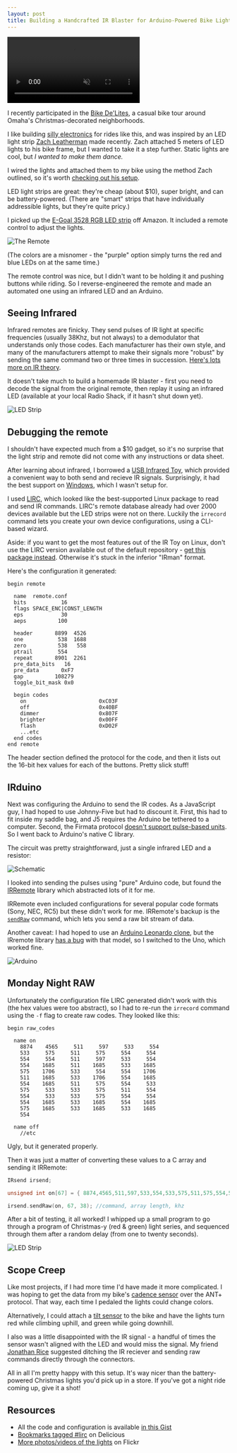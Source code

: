 ```yaml
---
layout: post
title: Building a Handcrafted IR Blaster for Arduino-Powered Bike Lights
---
```


<video controls muted="true">
  <source src='/videos/bdl-ir-blaster.mp4' type="video/mp4" />
</video>

I recently participated in the [Bike De'Lites](https://www.facebook.com/events/364954490330534/), a casual bike tour around Omaha's Christmas-decorated neighborhoods.

I like building [silly electronics](https://twitpic.com/28u48r) for rides like this, and was inspired by an LED light strip [Zach Leatherman](https://www.zachleat.com/web/bike-lights/) made recently.
Zach attached 5 meters of LED lights to his bike frame, but I wanted to take it a step further. Static lights are cool, but _I wanted to make them dance._

I wired the lights and attached them to my bike using the method Zach outlined, so it's worth [checking out his setup](https://www.zachleat.com/web/bike-lights/).

LED light strips are great: they're cheap (about \$10), super bright, and can be battery-powered. (There are "smart" strips that have individually addressible lights, but they're quite pricy.)

I picked up the [E-Goal 3528 RGB LED strip](https://www.amazon.com/gp/product/B00JX6SUWM/) off Amazon. It included a remote control to adjust the lights.

![The Remote](../images/bdl-remote.jpg)

(The colors are a misnomer - the "purple" option simply turns the red and blue LEDs on at the same time.)

The remote control was nice, but I didn't want to be holding it and pushing buttons while riding. So I reverse-engineered the remote and made an automated one using an infrared LED and an Arduino.

## Seeing Infrared

Infrared remotes are finicky. They send pulses of IR light at specific frequencies (usually 38Khz, but not always) to a demodulator that understands only those codes. Each manufacturer has their own style, and many of the manufacturers attempt to make their signals more "robust" by sending the same command two or three times in succession. [Here's lots more on IR theory](http://www.sbprojects.com/knowledge/ir/index.php).

It doesn't take much to build a homemade IR blaster - first you need to decode the signal from the original remote, then replay it using an infrared LED (available at your local Radio Shack, if it hasn't shut down yet).

![LED Strip](../images/bdl-3.jpg)

## Debugging the remote

I shouldn't have expected much from a \$10 gadget, so it's no surprise that the light strip and remote did not come with any instructions or data sheet.

After learning about infrared, I borrowed a [USB Infrared Toy](http://dangerousprototypes.com/docs/USB_Infrared_Toy), which provided a convenient way to both send and recieve IR signals. Surprisingly, it had the best support on [Windows](https://winlirc.sourceforge.net/), which I wasn't setup for.

I used [LIRC](https://web.archive.org/web/20141213222525/http://www.lirc.org/), which looked like the best-supported Linux package to read and send IR commands. LIRC's remote database already had over 2000 devices available but the LED strips were not on there. Luckily the `irrecord` command lets you create your own device configurations, using a CLI-based wizard.

Aside: if you want to get the most features out of the IR Toy on Linux, don't use the LIRC version available out of the default repository - [get this package instead](https://launchpad.net/~forage/+archive/ubuntu/lirc). Otherwise it's stuck in the inferior "IRman" format.

Here's the configuration it generated:

```
begin remote

  name  remote.conf
  bits           16
  flags SPACE_ENC|CONST_LENGTH
  eps            30
  aeps          100

  header       8899  4526
  one           538  1688
  zero          538   558
  ptrail        554
  repeat       8901  2261
  pre_data_bits   16
  pre_data       0xF7
  gap          108279
  toggle_bit_mask 0x0

  begin codes
    on                       0xC03F
    off                      0x40BF
    dimmer                   0x807F
    brighter                 0x00FF
    flash                    0xD02F
    ...etc
  end codes
end remote
```

The header section defined the protocol for the code, and then it lists out the 16-bit hex values for each of the buttons. Pretty slick stuff!

## IRduino

Next was configuring the Arduino to send the IR codes. As a JavaScript guy, I had hoped to use Johnny-Five but had to discount it. First, this had to fit inside my saddle bag, and J5 requires the Arduino be tethered to a computer. Second, the Firmata protocol [doesn't support pulse-based units](https://github.com/rwaldron/johnny-five/issues/257). So I went back to Arduino's native C library.

The circuit was pretty straightforward, just a single infrared LED and a resistor:

![Schematic](../images/bdl-schematic.jpg)

I looked into sending the pulses using "pure" Arduino code, but found the [IRRemote](https://github.com/shirriff/Arduino-IRremote) library which abstracted lots of it for me.

IRRemote even included configurations for several popular code formats (Sony, NEC, RC5) but these didn't work for me. IRRemote's backup is the [`sendRaw`](https://github.com/shirriff/Arduino-IRremote/wiki/IRremote-library-API#irsendsendrawbuf-len-hertz) command, which lets you send a raw bit stream of data.

Another caveat: I had hoped to use an [Arduino Leonardo clone](https://flic.kr/p/q3kZfw), but the IRremote library [has a bug](https://github.com/shirriff/Arduino-IRremote/pull/42) with that model, so I switched to the Uno, which worked fine.

![Arduino](../images/bdl-arduino.jpg)

## Monday Night RAW

Unfortunately the configuration file LIRC generated didn't work with this (the hex values were too abstract), so I had to re-run the `irrecord` command using the `-f` flag to create raw codes. They looked like this:

```
begin raw_codes

  name on
    8874    4565     511     597     533     554
    533     575     511     575     554     554
    554     554     511     597     533     554
    554    1685     511    1685     533    1685
    575    1706     533     554     554    1706
    511    1685     533    1706     554    1685
    554    1685     511     575     554     533
    575     533     533     575     511     554
    554     533     533     575     554     554
    554    1685     533    1685     554    1685
    575    1685     533    1685     533    1685
    554

  name off
    //etc
```

Ugly, but it generated properly.

Then it was just a matter of converting these values to a C array and sending it IRRemote:

```c
IRsend irsend;

unsigned int on[67] = { 8874,4565,511,597,533,554,533,575,511,575,554,554,554,554,511,597,533,554,554,1685,511,1685,533,1685,575,1706,533,554,554,1706,511,1685,533,1706,554,1685,554,1685,511,575,554,533,575,533,533,575,511,554,554,533,533,575,554,554,554,1685,533,1685,554,1685,575,1685,533,1685,533,1685,554};

irsend.sendRaw(on, 67, 38); //command, array length, khz
```

After a bit of testing, it all worked! I whipped up a small program to go through a program of Christmas-y (red & green) light series, and sequenced through them after a random delay (from one to twenty seconds).

![LED Strip](../images/bdl-1.jpg)

## Scope Creep

Like most projects, if I had more time I'd have made it more complicated. I was hoping to get the data from my bike's [cadence sensor](https://buy.garmin.com/en-US/US/shop-by-accessories/fitness-sensors/speed-cadence-bike-sensor/prod1266.html) over the ANT+ protocol. That way, each time I pedaled the lights could change colors.

Alternatively, I could attach a [tilt sensor](https://learn.adafruit.com/tilt-sensor/overview) to the bike and have the lights turn red while climbing uphill, and green while going downhill.

I also was a little disappointed with the IR signal - a handful of times the sensor wasn't aligned with the LED and would miss the signal.
My friend [Jonathan Rice](https://twitter.com/jricesterenator) suggested ditching the IR reciever and sending raw commands directly through the connectors.

All in all I'm pretty happy with this setup. It's way nicer than the battery-powered Christmas lights you'd pick up in a store. If you've got a night ride coming up, give it a shot!

## Resources

- All the code and configuration is available [in this Gist](https://gist.github.com/mattdsteele/c6c0504bdab640035f02)
- [Bookmarks tagged #lirc](https://delicious.com/mattsteele/lirc) on Delicious
- [More photos/videos of the lights](https://www.flickr.com/photos/orphum/sets/72157647434786353/) on Flickr

